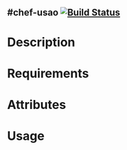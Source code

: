 #chef-usao [![Build Status](https://secure.travis-ci.org/cdracars/chef-usao.png?branch=master)](http://travis-ci.org/cdracars/chef-usao)
----------
Description
===========

Requirements
============

Attributes
==========

Usage
=====

